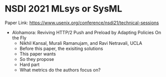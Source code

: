 # NSDI 2021 MLsys or SysML

Paper Link: https://www.usenix.org/conference/nsdi21/technical-sessions



- Alohamora: Reviving HTTP/2 Push and Preload by Adapting Policies On the Fly
  - Nikhil Kansal, Murali Ramanujam, and Ravi Netravali, UCLA
  - Before this paper, the exisiting solutions
  - This paper wants
  - So they propose
  - Hard part
  - What metrics do the authors focus on?
